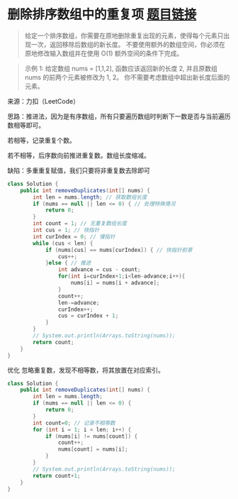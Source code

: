 ﻿# 删除排序数组中的重复项 [题目链接](https://leetcode-cn.com/problems/remove-duplicates-from-sorted-array)

> 给定一个排序数组，你需要在原地删除重复出现的元素，使得每个元素只出现一次，返回移除后数组的新长度。
> 不要使用额外的数组空间，你必须在原地修改输入数组并在使用 O(1) 额外空间的条件下完成。

> 示例 1:
> 给定数组 nums = [1,1,2], 
> 函数应该返回新的长度 2, 并且原数组 nums 的前两个元素被修改为 1, 2。 
> 你不需要考虑数组中超出新长度后面的元素。

来源：力扣（LeetCode）

思路：推进法，因为是有序数组，所有只要遍历数组时判断下一数是否与当前遍历数相等即可。

若相等，记录重复个数。

若不相等，后序数向前推进重复数。数组长度缩减。

缺陷：多重重复赋值，我们只要将非重复数去除即可
```java
class Solution {
    public int removeDuplicates(int[] nums) {
        int len = nums.length; // 获取数组长度
        if (nums == null || len <= 0) { // 处理特殊情况
            return 0;
        }
        int count = 1; // 无重复数组长度
        int cus = 1; // 快指针
        int curIndex = 0; // 慢指针
        while (cus < len) {
            if (nums[cus] == nums[curIndex]) { // 快指针前景
                cus++;
            }else { // 推进
                int advance = cus - count;
                for(int i=curIndex+1;i<len-advance;i++){
                    nums[i] = nums[i + advance];
                }
                count++;
                len-=advance;
                curIndex++;
                cus = curIndex + 1;
            }
        }
        // System.out.println(Arrays.toString(nums));
        return count;
    }
}
```
优化
忽略重复数，发现不相等数，将其放置在对应索引。

```java
class Solution {
    public int removeDuplicates(int[] nums) {
        int len = nums.length;
        if (nums == null || len <= 0) {
            return 0;
        }
        int count=0; // 记录不相等数
        for (int i = 1; i < len; i++) {
            if (nums[i] != nums[count]) {
                count++;
                nums[count] = nums[i];
            }
        }
        // System.out.println(Arrays.toString(nums));
        return count+1;
    }
}
```

